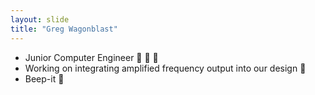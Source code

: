 ```yaml
---
layout: slide
title: "Greg Wagonblast"
---
```


* Junior Computer Engineer :monocle_face: :robot: :monocle_face:
* Working on integrating amplified frequency output into our design :thinking:
* Beep-it :shushing_face: